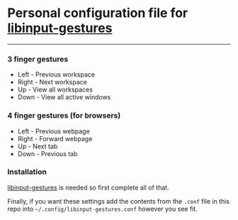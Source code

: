 # Personal configuration file for [libinput-gestures](https://github.com/bulletmark/libinput-gestures)

---

### 3 finger gestures
* Left  - Previous workspace
* Right - Next workspace
* Up    - View all workspaces
* Down  - View all active windows

### 4 finger gestures (for browsers)
* Left  - Previous webpage 
* Right - Forward webpage
* Up    - Next tab
* Down  - Previous tab

### Installation
[libinput-gestures](https://github.com/bulletmark/libinput-gestures) is needed so first complete all of that.

Finally, if you want these settings add the contents from the `.conf` file in this repo into `~/.config/libinput-gestures.conf` however you see fit.
